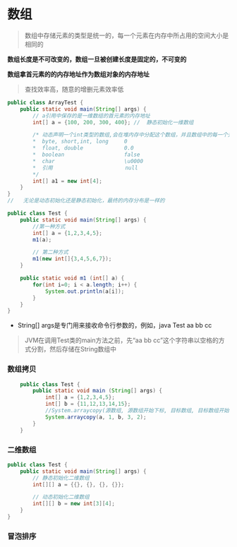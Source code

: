 # 数组

> 数组中存储元素的类型是统一的，每一个元素在内存中所占用的空间大小是相同的

**数组长度是不可改变的，数组一旦被创建长度是固定的，不可变的**

**数组拿首元素的的内存地址作为数组对象的内存地址**

> 查找效率高，随意的增删元素效率低

``` java
public class ArrayTest {
    public static void main(String[] args) {
        // a引用中保存的是一维数组的首元素的内存地址
        int[] a = {100, 200, 300, 400}; //  静态初始化一维数组

        /* 动态声明一个int类型的数组,会在堆内存中分配这个数组，并且数组中的每一个元素都采用默认值。
        *  byte, short,int, long     0
        *  float, double             0.0
        *  boolean                   false
        *  char                      \u0000
        *  引用                       null
        */
        int[] a1 = new int[4];
    }
}
//   无论是动态初始化还是静态初始化，最终的内存分布是一样的
```

``` java
public class Test {
    public static void main(String[] args) {
        //第一种方式
        int[] a = {1,2,3,4,5};
        m1(a);

        // 第二种方式
        m1(new int[]{3,4,5,6,7});
    }

    public static void m1 (int[] a) {
        for(int i=0; i < a.length; i++) {
            System.out.println(a[i]);
        }
    }
}
```

* String[] args是专门用来接收命令行参数的，例如，java Test aa bb cc

> JVM在调用Test类的main方法之前，先“aa bb cc”这个字符串以空格的方式分割，然后存储在String数组中

### 数组拷贝

``` java
    public class Test {
        public static void main (String[] args) {
            int[] a = {1,2,3,4,5};
            int[] b = {11,12,13,14,15};
            //System.arraycopy(源数组, 源数组开始下标, 目标数组, 目标数组开始下标, 拷贝长度);
            System.arraycopy(a, 1, b, 3, 2);
        }
    }
```

### 二维数组

``` java
public class Test {
    public static void main(String[] args) {
        // 静态初始化二维数组
        int[][] a = {{}, {}, {}, {}};

        // 动态初始化二维数组
        int[][] b = new int[3][4];
    }
}
```

### 冒泡排序